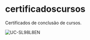 # certificadoscursos

Certificados de conclusão de cursos.

![UC-SL98L8EN](https://user-images.githubusercontent.com/44949358/75631893-840fa180-5bd5-11ea-86b6-d20b8a83dfb0.jpg)
